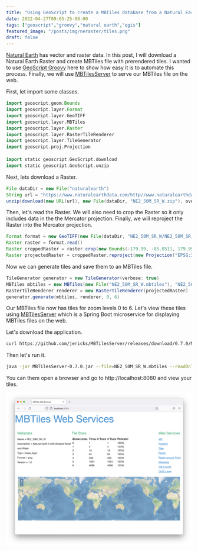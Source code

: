 ```yaml
---
title: "Using GeoScript to create a MBTiles database from a Natural Earth Data Raster"
date: 2022-04-27T09:05:25-08:00
tags: ["geoscript","groovy","natural earth","qgis"]
featured_image: "/posts/img/neraster/tiles.png"
draft: false
---
```


[Natural Earth](https://www.naturalearthdata.com/) has vector and raster data.  In this post, I will download a Natural Earth Raster and create MBTiles file with prerendered tiles.  I wanted to use [GeoScript Groovy](https://github.com/geoscript/geoscript-groovy) here to show how easy it is to automate this process.  Finally, we will use [MBTilesServer](https://github.com/jericks/MBTilesServer) to serve our MBTiles file on the web.

<!--more-->

First, let import some classes.

```groovy
import geoscript.geom.Bounds
import geoscript.layer.Format
import geoscript.layer.GeoTIFF
import geoscript.layer.MBTiles
import geoscript.layer.Raster
import geoscript.layer.RasterTileRenderer
import geoscript.layer.TileGenerator
import geoscript.proj.Projection

import static geoscript.GeoScript.download
import static geoscript.GeoScript.unzip
```

Next, lets download a Raster.

```groovy
File dataDir = new File("naturalearth")
String url = "https://www.naturalearthdata.com/http//www.naturalearthdata.com/download/50m/raster/NE2_50M_SR_W.zip"
unzip(download(new URL(url), new File(dataDir, "NE2_50M_SR_W.zip"), overwrite: false))
```

Then, let's read the Raster.  We will also need to crop the Raster so it only includes data in the the Mercator projection. Finally, we will reproject
the Raster into the Mercator projection.

```groovy
Format format = new GeoTIFF(new File(dataDir, "NE2_50M_SR_W/NE2_50M_SR_W.tif"))
Raster raster = format.read()
Raster croppedRaster = raster.crop(new Bounds(-179.99, -85.0511, 179.99, 85.0511, new Projection("EPSG:4326")))
Raster projectedRaster = croppedRaster.reproject(new Projection("EPSG:3857"))
```

Now we can generate tiles and save them to an MBTiles file. 

```groovy
TileGenerator generator = new TileGenerator(verbose: true)
MBTiles mbtiles = new MBTiles(new File("NE2_50M_SR_W.mbtiles"), "NE2_50M_SR_W", "Natural Earth II with Shaded Relief and Water")
RasterTileRenderer renderer = new RasterTileRenderer(projectedRaster)
generator.generate(mbtiles, renderer, 0, 6)
```

Our MBTiles file now has tiles for zoom levels 0 to 6.  Let's view these tiles using [MBTilesServer](https://github.com/jericks/MBTilesServer) which is a
Spring Boot microservice for displaying MBTiles files on the web.

Let's download the application.

```bash
curl https://github.com/jericks/MBTilesServer/releases/download/0.7.0/MBTilesServer-0.7.0.jar -L --output MBTilesServer-0.7.0.jar
```

Then let's run it.

```bash
java -jar MBTilesServer-0.7.0.jar --file=NE2_50M_SR_W.mbtiles --readOnly=true
```

You can them open a browser and go to http://localhost:8080 and view your tiles.

![MBTilesServer](/posts/img/neraster/NaturalEarthRasterMBTiles.png)

